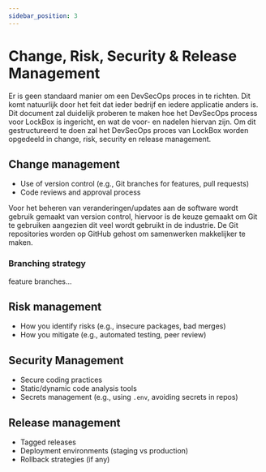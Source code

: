 ```yaml
---
sidebar_position: 3
---
```

# Change, Risk, Security & Release Management

Er is geen standaard manier om een DevSecOps proces in te richten. Dit komt natuurlijk door het feit dat ieder bedrijf en iedere applicatie anders is. Dit document zal duidelijk proberen te maken hoe het DevSecOps process voor LockBox is ingericht, en wat de voor- en nadelen hiervan zijn. Om dit gestructureerd te doen zal het DevSecOps proces van LockBox worden opgedeeld in change, risk, security en release management.


## Change management
- Use of version control (e.g., Git branches for features, pull requests)
- Code reviews and approval process

Voor het beheren van veranderingen/updates aan de software wordt gebruik gemaakt van version control, hiervoor is de keuze gemaakt om Git te gebruiken aangezien dit veel wordt gebruikt in de industrie. De Git repositories worden op GitHub gehost om samenwerken makkelijker te maken. 

### Branching strategy
feature branches...


## Risk management
- How you identify risks (e.g., insecure packages, bad merges)
- How you mitigate (e.g., automated testing, peer review)


## Security Management
- Secure coding practices
- Static/dynamic code analysis tools
- Secrets management (e.g., using `.env`, avoiding secrets in repos)


## Release management
- Tagged releases
- Deployment environments (staging vs production)
- Rollback strategies (if any)